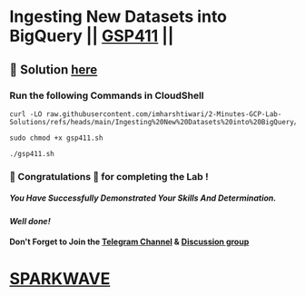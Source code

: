 # Ingesting New Datasets into BigQuery || [GSP411](https://www.cloudskillsboost.google/focuses/3692?parent=catalog) ||

## 🔑 Solution [here](https://www.youtube.com/@sparkwave.01)

### Run the following Commands in CloudShell

```
curl -LO raw.githubusercontent.com/imharshtiwari/2-Minutes-GCP-Lab-Solutions/refs/heads/main/Ingesting%20New%20Datasets%20into%20BigQuery/gsp411.sh

sudo chmod +x gsp411.sh

./gsp411.sh
```

### 🐼 Congratulations 🎉 for completing the Lab !

##### *You Have Successfully Demonstrated Your Skills And Determination.*

#### *Well done!*

#### Don't Forget to Join the [Telegram Channel](https://t.me/sparkwave.01) & [Discussion group](https://t.me/sparkwave.01chats)

# [SPARKWAVE](https://www.youtube.com/@sparkwave.01)
